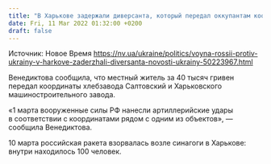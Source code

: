 ```yaml
---
title: "В Харькове задержали диверсанта, который передал оккупантам координаты объектов критической инфраструктуры"
date: Fri, 11 Mar 2022 01:32:00 +0200
draft: false
---
```

Источник: Новое Время https://nv.ua/ukraine/politics/voyna-rossii-protiv-ukrainy-v-harkove-zaderzhali-diversanta-novosti-ukrainy-50223967.html


 Венедиктова сообщила, что местный житель за 40 тысяч гривен передал координаты хлебзавода Салтовский и Харьковского машиностроительного завода.

«1 марта вооруженные силы РФ нанесли артиллерийские удары в соответствии с координатами рядом с одним из объектов», — сообщила Венедиктова.

10 марта российская ракета взорвалась возле синагоги в Харькове: внутри находилось 100 человек.
